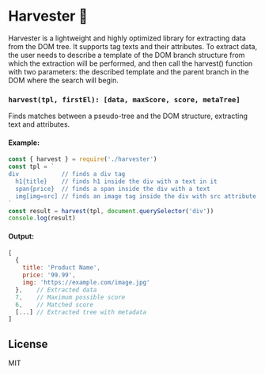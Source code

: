 # Harvester 🚜

Harvester is a lightweight and highly optimized library for extracting data from the DOM tree. It supports tag texts and their attributes. To extract data, the user needs to describe a template of the DOM branch structure from which the extraction will be performed, and then call the harvest() function with two parameters: the described template and the parent branch in the DOM where the search will begin.

### `harvest(tpl, firstEl): [data, maxScore, score, metaTree]`

Finds matches between a pseudo-tree and the DOM structure, extracting text and attributes.

#### Example:

```js
const { harvest } = require('./harvester')
const tpl = `
div            // finds a div tag
  h1{title}    // finds h1 inside the div with a text in it
  span{price}  // finds a span inside the div with a text
  img[img=src] // finds an image tag inside the div with src attribute
`
const result = harvest(tpl, document.querySelector('div'))
console.log(result)
```

#### Output:

```js
[
  {
    title: 'Product Name',
    price: '99.99',
    img: 'https://example.com/image.jpg'
  },    // Extracted data
  7,    // Maximum possible score
  6,    // Matched score
  [...] // Extracted tree with metadata
]
```

## License

MIT
